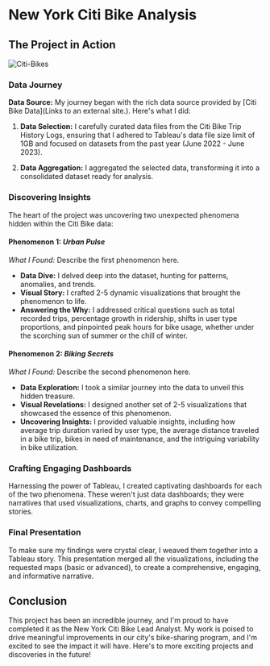 
# New York Citi Bike Analysis

## The Project in Action
![Citi-Bikes](https://static.bc-edx.com/data/dl-1-2/m18/lms/img/citi-bike-station-bikes.jpg)
### Data Journey

**Data Source:** My journey began with the rich data source provided by [Citi Bike Data](Links to an external site.). Here's what I did:

1.  **Data Selection:** I carefully curated data files from the Citi Bike Trip History Logs, ensuring that I adhered to Tableau's data file size limit of 1GB and focused on datasets from the past year (June 2022 - June 2023).
    
2.  **Data Aggregation:** I aggregated the selected data, transforming it into a consolidated dataset ready for analysis.
    

### Discovering Insights

The heart of the project was uncovering two unexpected phenomena hidden within the Citi Bike data:

#### Phenomenon 1: _Urban Pulse_

_What I Found:_ Describe the first phenomenon here.

-   **Data Dive:** I delved deep into the dataset, hunting for patterns, anomalies, and trends.
-   **Visual Story:** I crafted 2-5 dynamic visualizations that brought the phenomenon to life.
-   **Answering the Why:** I addressed critical questions such as total recorded trips, percentage growth in ridership, shifts in user type proportions, and pinpointed peak hours for bike usage, whether under the scorching sun of summer or the chill of winter.

#### Phenomenon 2: _Biking Secrets_

_What I Found:_ Describe the second phenomenon here.

-   **Data Exploration:** I took a similar journey into the data to unveil this hidden treasure.
-   **Visual Revelations:** I designed another set of 2-5 visualizations that showcased the essence of this phenomenon.
-   **Uncovering Insights:** I provided valuable insights, including how average trip duration varied by user type, the average distance traveled in a bike trip, bikes in need of maintenance, and the intriguing variability in bike utilization.

### Crafting Engaging Dashboards

Harnessing the power of Tableau, I created captivating dashboards for each of the two phenomena. These weren't just data dashboards; they were narratives that used visualizations, charts, and graphs to convey compelling stories.

### Final Presentation

To make sure my findings were crystal clear, I weaved them together into a Tableau story. This presentation merged all the visualizations, including the requested maps (basic or advanced), to create a comprehensive, engaging, and informative narrative.


## Conclusion

This project has been an incredible journey, and I'm proud to have completed it as the New York Citi Bike Lead Analyst. My work is poised to drive meaningful improvements in our city's bike-sharing program, and I'm excited to see the impact it will have. Here's to more exciting projects and discoveries in the future!
